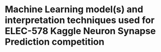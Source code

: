 # Machine Learning model(s) and interpretation techniques used for ELEC-578 Kaggle Neuron Synapse Prediction competition
